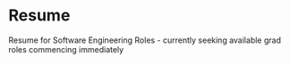 # Resume
Resume for Software Engineering Roles - currently seeking available grad roles commencing immediately
